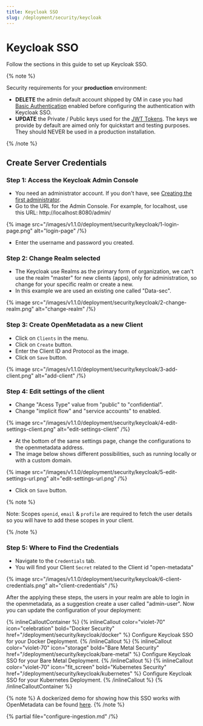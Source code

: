 ```yaml
---
title: Keycloak SSO
slug: /deployment/security/keycloak
---
```


# Keycloak SSO

Follow the sections in this guide to set up Keycloak SSO.

{% note %}

Security requirements for your **production** environment:
- **DELETE** the admin default account shipped by OM in case you had [Basic Authentication](/deployment/security/basic-auth)
  enabled before configuring the authentication with Keycloak SSO.
- **UPDATE** the Private / Public keys used for the [JWT Tokens](/deployment/security/enable-jwt-tokens). The keys we provide
  by default are aimed only for quickstart and testing purposes. They should NEVER be used in a production installation.

{% /note %}

## Create Server Credentials

### Step 1: Access the Keycloak Admin Console

- You need an administrator account. If you don't have, see [Creating the first administrator](https://www.keycloak.org/docs/latest/server_admin/#creating-first-admin_server_administration_guide).
- Go to the URL for the Admin Console. For example, for localhost, use this URL: http://localhost:8080/admin/

{% image src="/images/v1.1.0/deployment/security/keycloak/1-login-page.png" alt="login-page" /%}

- Enter the username and password you created.

### Step 2: Change Realm selected
- The Keycloak use Realms as the primary form of organization, we can't use the realm "master" for new clients (apps), only for administration, so change for your specific realm or create a new.
- In this example we are used an existing one called "Data-sec".

{% image src="/images/v1.1.0/deployment/security/keycloak/2-change-realm.png" alt="change-realm" /%}

### Step 3: Create OpenMetadata as a new Client
- Click on `Clients` in the menu.
- Click on `Create` button.
- Enter the Client ID and Protocol as the image.
- Click on `Save` button.

{% image src="/images/v1.1.0/deployment/security/keycloak/3-add-client.png" alt="add-client" /%}

### Step 4: Edit settings of the client
- Change "Acess Type" value from "public" to "confidential".
- Change "implicit flow" and "service accounts" to enabled.

{% image src="/images/v1.1.0/deployment/security/keycloak/4-edit-settings-client.png" alt="edit-settings-client" /%}

- At the bottom of the same settings page, change the configurations to the openmetadata address.
- The image below shows different possibilities, such as running locally or with a custom domain.

{% image src="/images/v1.1.0/deployment/security/keycloak/5-edit-settings-url.png" alt="edit-settings-url.png" /%}

- Click on `Save` button.

{% note %}

Note: Scopes `openid`, `email` & `profile` are required to fetch the user details so you will have to add these scopes in your client.

{% /note %}

### Step 5: Where to Find the Credentials

- Navigate to the `Credentials` tab.
- You will find your Client `Secret` related to the Client id "open-metadata"

{% image src="/images/v1.1.0/deployment/security/keycloak/6-client-credentials.png" alt="client-credentials" /%}

After the applying these steps, the users in your realm are able to login in the openmetadata, as a suggestion create a user called "admin-user". Now you can update the configuration of your deployment:

{% inlineCalloutContainer %}
  {% inlineCallout
    color="violet-70"
    icon="celebration"
    bold="Docker Security"
    href="/deployment/security/keycloak/docker" %}
    Configure Keycloak SSO for your Docker Deployment.
  {% /inlineCallout %}
  {% inlineCallout
    color="violet-70"
    icon="storage"
    bold="Bare Metal Security"
    href="/deployment/security/keycloak/bare-metal" %}
    Configure Keycloak SSO for your Bare Metal Deployment.
  {% /inlineCallout %}
  {% inlineCallout
    color="violet-70"
    icon="fit_screen"
    bold="Kubernetes Security"
    href="/deployment/security/keycloak/kubernetes" %}
    Configure Keycloak SSO for your Kubernetes Deployment.
  {% /inlineCallout %}
{% /inlineCalloutContainer %}

{% note %}
A dockerized demo for showing how this SSO works with OpenMetadata can be found [here](https://github.com/open-metadata/openmetadata-demo/tree/main/keycloak-sso).
{% /note %}

{% partial file="configure-ingestion.md" /%}
